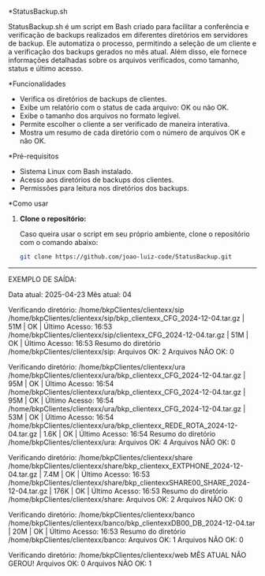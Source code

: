 *StatusBackup.sh

StatusBackup.sh é um script em Bash criado para facilitar a conferência e verificação de backups realizados em diferentes diretórios em servidores de backup.
Ele automatiza o processo, permitindo a seleção de um cliente e a verificação dos backups gerados no mês atual. 
Além disso, ele fornece informações detalhadas sobre os arquivos verificados, como tamanho, status e último acesso.

*Funcionalidades

- Verifica os diretórios de backups de clientes.
- Exibe um relatório com o status de cada arquivo: OK ou não OK.
- Exibe o tamanho dos arquivos no formato legível.
- Permite escolher o cliente a ser verificado de maneira interativa.
- Mostra um resumo de cada diretório com o número de arquivos OK e não OK.

*Pré-requisitos

- Sistema Linux com Bash instalado.
- Acesso aos diretórios de backups dos clientes.
- Permissões para leitura nos diretórios dos backups.

*Como usar

1. **Clone o repositório:**

   Caso queira usar o script em seu próprio ambiente, clone o repositório com o comando abaixo:

   ```bash
   git clone https://github.com/joao-luiz-code/StatusBackup.git

-------------------------------------------------------------------------------------------------


EXEMPLO DE SAÍDA: 

Data atual: 2025-04-23
Mês atual: 04

Verificando diretório: /home/bkpClientes/clientexx/sip
/home/bkpClientes/clientexx/sip/bkp_clientexx_CFG_2024-12-04.tar.gz | 51M | OK | Último Acesso: 16:53
/home/bkpClientes/clientexx/sip/clientexx_CFG_2024-12-04.tar.gz | 51M | OK | Último Acesso: 16:53
Resumo do diretório /home/bkpClientes/clientexx/sip:
Arquivos OK: 2
Arquivos NÃO OK: 0

Verificando diretório: /home/bkpClientes/clientexx/ura
/home/bkpClientes/clientexx/ura/bkp_clientexx_CFG_2024-12-04.tar.gz | 95M | OK | Último Acesso: 16:54
/home/bkpClientes/clientexx/ura/bkp_clientexx_CFG_2024-12-04.tar.gz | 95M | OK | Último Acesso: 16:54
/home/bkpClientes/clientexx/ura/bkp_clientexx_CFG_2024-12-04.tar.gz | 53M | OK | Último Acesso: 16:54
/home/bkpClientes/clientexx/ura/bkp_clientexx_REDE_ROTA_2024-12-04.tar.gz | 1.6K | OK | Último Acesso: 16:54
Resumo do diretório /home/bkpClientes/clientexx/ura:
Arquivos OK: 4
Arquivos NÃO OK: 0

Verificando diretório: /home/bkpClientes/clientexx/share
/home/bkpClientes/clientexx/share/bkp_clientexx_EXTPHONE_2024-12-04.tar.gz | 7.4M | OK | Último Acesso: 16:53
/home/bkpClientes/clientexx/share/bkp_clientexxSHARE00_SHARE_2024-12-04.tar.gz | 176K | OK | Último Acesso: 16:53
Resumo do diretório /home/bkpClientes/clientexx/share:
Arquivos OK: 2
Arquivos NÃO OK: 0

Verificando diretório: /home/bkpClientes/clientexx/banco
/home/bkpClientes/clientexx/banco/bkp_clientexxDB00_DB_2024-12-04.tar | 20M | OK | Último Acesso: 16:53
Resumo do diretório /home/bkpClientes/clientexx/banco:
Arquivos OK: 1
Arquivos NÃO OK: 0

Verificando diretório: /home/bkpClientes/clientexx/web
MÊS ATUAL NÃO GEROU!
Arquivos OK: 0
Arquivos NÃO OK: 1
